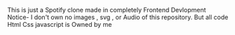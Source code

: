 This is just a Spotify clone made in completely Frontend Devlopment
Notice- I don't own no images , svg , or Audio of this repository. But all code Html Css javascript is Owned by me
